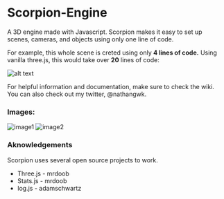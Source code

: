 # Scorpion-Engine
A 3D engine made with Javascript. Scorpion makes it easy to set up scenes, cameras, and objects using only one line of code.

For example, this whole scene is creted using only **4 lines of code.** Using vanilla three.js, this would take over **20** lines of code:

![alt text](https://cdn1.imggmi.com/uploads/2019/9/10/5e8f6611a5682143158ac50015cf8deb-full.png)

For helpful information and documentation, make sure to check the wiki. You can also check out my twitter, @nathangwk.

### Images:

![image1](https://cdn1.imggmi.com/uploads/2019/9/12/9df346ac14a51f5892f2f276cd841f7f-full.png)
![image2](https://camo.githubusercontent.com/b35e851745ff46d1f2713bee5be4d46077aecf98/68747470733a2f2f63646e312e696d67676d692e636f6d2f75706c6f6164732f323031392f392f31312f34333836613966386436613037353565353739323831383964653331353265342d66756c6c2e706e67)

### Aknowledgements
Scorpion uses several open source projects to work.

* Three.js - mrdoob
* Stats.js - mrdoob
* log.js - adamschwartz
